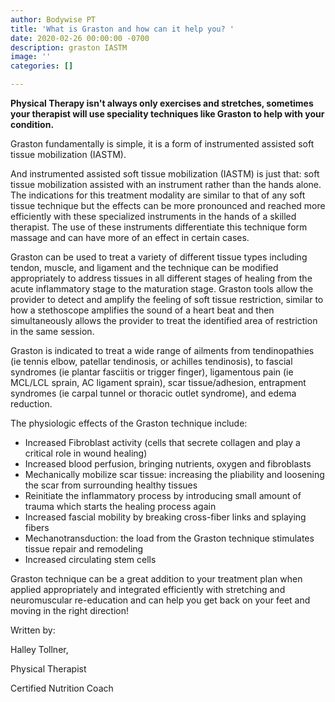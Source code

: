 ```yaml
---
author: Bodywise PT
title: 'What is Graston and how can it help you? '
date: 2020-02-26 00:00:00 -0700
description: graston IASTM
image: ''
categories: []

---
```

**Physical Therapy isn't always only exercises and stretches, sometimes your therapist will use speciality techniques like Graston to help with your condition.** 

Graston fundamentally is simple, it is a form of instrumented assisted soft tissue mobilization (IASTM).

And instrumented assisted soft tissue mobilization (IASTM) is just that: soft tissue mobilization assisted with an instrument rather than the hands alone. The indications for this treatment modality are similar to that of any soft tissue technique but the effects can be more pronounced and reached more efficiently with these specialized instruments in the hands of a skilled therapist. The use of these instruments differentiate this technique form massage and can have more of an effect in certain cases. 

Graston can be used to treat a variety of different tissue types including tendon, muscle, and ligament and the technique can be modified appropriately to address tissues in all different stages of healing from the acute inflammatory stage to the maturation stage. Graston tools allow the provider to detect and amplify the feeling of soft tissue restriction, similar to how a stethoscope amplifies the sound of a heart beat and then simultaneously allows the provider to treat the identified area of restriction in the same session.

Graston is indicated to treat a wide range of ailments from tendinopathies (ie tennis elbow, patellar tendinosis, or achilles tendinosis), to fascial syndromes (ie plantar fasciitis or trigger finger), ligamentous pain (ie MCL/LCL sprain, AC ligament sprain), scar tissue/adhesion, entrapment syndromes (ie carpal tunnel or thoracic outlet syndrome), and edema reduction.

The physiologic effects of the Graston technique include:

* Increased Fibroblast activity (cells that secrete collagen and play a critical role in wound healing)
* Increased blood perfusion, bringing nutrients, oxygen and fibroblasts
* Mechanically mobilize scar tissue: increasing the pliability and loosening the scar from surrounding healthy tissues
* Reinitiate the inflammatory process by introducing small amount of trauma which starts the healing process again
* Increased fascial mobility by breaking cross-fiber links and splaying fibers
* Mechanotransduction: the load from the Graston technique stimulates tissue repair and remodeling
* Increased circulating stem cells

Graston technique can be a great addition to your treatment plan when applied appropriately and integrated efficiently with stretching and neuromuscular re-education and can help you get back on your feet and moving in the right direction!

Written by:

Halley Tollner, 

Physical Therapist 

Certified Nutrition Coach 